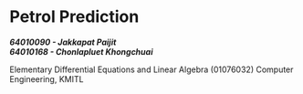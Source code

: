 # Petrol Prediction

***64010090 - Jakkapat Paijit***<br>
***64010168 - Chonlapluet Khongchuai***

Elementary Differential Equations and Linear Algebra (01076032) Computer Engineering, KMITL<br><br>
